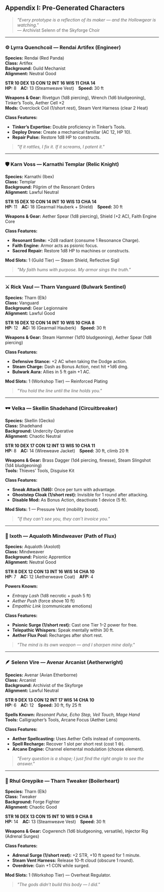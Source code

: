## Appendix I: Pre-Generated Characters

> *"Every prototype is a reflection of its maker — and the Hollowgear is watching."*  
> — Archivist Selenn of the Skyforge Choir

---

### ⚙️ Lyrra Quenchcoil — Rendai Artifex (Engineer)

**Species:** Rendai (Red Panda)  
**Class:** Artifex  
**Background:** Guild Mechanist  
**Alignment:** Neutral Good  

**STR 10  DEX 13  CON 12  INT 16  WIS 11  CHA 14**  
**HP:** 8 **AC:** 13 (Steamweave Vest) **Speed:** 30 ft  

**Weapons & Gear:** Rivetgun (1d8 piercing), Wrench (1d6 bludgeoning), Tinker’s Tools, Aether Cell ×2  
**Mods:** Overclock Coil (1/short rest), Steam Vent Harness (clear 2 Heat)  

**Class Features:**  
- **Tinker’s Expertise:** Double proficiency in Tinker’s Tools.  
- **Deploy Drone:** Create a mechanical familiar (AC 12, HP 10).  
- **Repair Pulse:** Restore 1d8 HP to constructs.  

> *"If it rattles, I fix it. If it screams, I patent it."*

---

### 🛡️ Karn Voss — Karnathi Templar (Relic Knight)

**Species:** Karnathi (Ibex)  
**Class:** Templar  
**Background:** Pilgrim of the Resonant Orders  
**Alignment:** Lawful Neutral  

**STR 15  DEX 10  CON 14  INT 10  WIS 13  CHA 14**  
**HP:** 11 **AC:** 18 (Gearmail Hauberk + Shield) **Speed:** 30 ft  

**Weapons & Gear:** Aether Spear (1d8 piercing), Shield (+2 AC), Faith Engine Core  

**Class Features:**  
- **Resonant Smite:** +2d8 radiant (consume 1 Resonance Charge).  
- **Faith Engine:** Armor acts as psionic focus.  
- **Sacred Repair:** Restore 1d8 HP to machines or constructs.  

**Mod Slots:** 1 (Guild Tier) — Steam Shield, Reflective Sigil  

> *"My faith hums with purpose. My armor sings the truth."*

---

### ⚔️ Rick Vaul — Tharn Vanguard (Bulwark Sentinel)

**Species:** Tharn (Elk)  
**Class:** Vanguard  
**Background:** Gear Legionnaire  
**Alignment:** Lawful Good  

**STR 16  DEX 12  CON 14  INT 10  WIS 10  CHA 8**  
**HP:** 12 **AC:** 16 (Gearmail Hauberk) **Speed:** 30 ft  

**Weapons & Gear:** Steam Hammer (1d10 bludgeoning), Aether Spear (1d8 piercing)  

**Class Features:**  
- **Defensive Stance:** +2 AC when taking the Dodge action.  
- **Steam Charge:** Dash as Bonus Action, next hit +1d6 dmg.  
- **Bulwark Aura:** Allies in 5 ft gain +1 AC.  

**Mod Slots:** 1 (Workshop Tier) — Reinforced Plating  

> *"You hold the line until the line holds you."*

---

### 🕶️ Velka — Skellin Shadehand (Circuitbreaker)

**Species:** Skellin (Gecko)  
**Class:** Shadehand  
**Background:** Undercity Operative  
**Alignment:** Chaotic Neutral  

**STR 10  DEX 17  CON 12  INT 13  WIS 10  CHA 11**  
**HP:** 8 **AC:** 14 (Wireweave Jacket) **Speed:** 30 ft, climb 20 ft  

**Weapons & Gear:** Brass Dagger (1d4 piercing, finesse), Steam Slingshot (1d4 bludgeoning)  
**Tools:** Thieves’ Tools, Disguise Kit  

**Class Features:**  
- **Sneak Attack (1d6):** Once per turn with advantage.  
- **Ghoststep Cloak (1/short rest):** Invisible for 1 round after attacking.  
- **Disable Mod:** As Bonus Action, deactivate 1 device (5 ft).  

**Mod Slots:** 1 — Pressure Vent (mobility boost).  

> *"If they can’t see you, they can’t invoice you."*

---

### 🧠 Ixoth — Aqualoth Mindweaver (Path of Flux)

**Species:** Aqualoth (Axolotl)  
**Class:** Mindweaver  
**Background:** Psionic Apprentice  
**Alignment:** Neutral Good  

**STR 8  DEX 12  CON 13  INT 16  WIS 14  CHA 10**  
**HP:** 7 **AC:** 12 (Aetherweave Coat) **AFP:** 4  

**Powers Known:**  
- *Entropy Lash* (1d8 necrotic + push 5 ft)  
- *Aether Push* (force shove 10 ft)  
- *Empathic Link* (communicate emotions)  

**Class Features:**  
- **Psionic Surge (1/short rest):** Cast one Tier 1–2 power for free.  
- **Telepathic Whispers:** Speak mentally within 30 ft.  
- **Aether Flux Pool:** Recharges after short rest.  

> *"The mind is its own weapon — and I sharpen mine daily."*

---

### 🪶 Selenn Vire — Avenar Arcanist (Aetherwright)

**Species:** Avenar (Avian Etherborne)  
**Class:** Arcanist  
**Background:** Archivist of the Skyforge  
**Alignment:** Lawful Neutral  

**STR 9  DEX 13  CON 12  INT 17  WIS 14  CHA 10**  
**HP:** 6 **AC:** 12 **Speed:** 30 ft, fly 25 ft  

**Spells Known:** *Resonant Pulse, Echo Step, Veil Touch, Mage Hand*  
**Tools:** Calligrapher’s Tools, Arcane Focus (Aether Lens)  

**Class Features:**  
- **Aether Spellcasting:** Uses Aether Cells instead of components.  
- **Spell Recharge:** Recover 1 slot per short rest (cost 1 ⚙️).  
- **Arcane Engine:** Channel elemental modulation (choose element).  

> *"Every question is a shape; I just find the right angle to see the answer."*

---

### 🧩 Rhul Greypike — Tharn Tweaker (Boilerheart)

**Species:** Tharn (Elk)  
**Class:** Tweaker  
**Background:** Forge Fighter  
**Alignment:** Chaotic Good  

**STR 16  DEX 13  CON 15  INT 10  WIS 9  CHA 8**  
**HP:** 14 **AC:** 13 (Steamweave Vest) **Speed:** 30 ft  

**Weapons & Gear:** Cogwrench (1d6 bludgeoning, versatile), Injector Rig (Adrenal Surges)  

**Class Features:**  
- **Adrenal Surge (1/short rest):** +2 STR, +10 ft speed for 1 minute.  
- **Steam Vent Harness:** Release 10-ft cloud (obscure 1 round).  
- **Overdrive:** Gain +1 CON while surged.  

**Mod Slots:** 1 (Workshop Tier) — Overheat Regulator.  

> *"The gods didn’t build this body — I did."*
